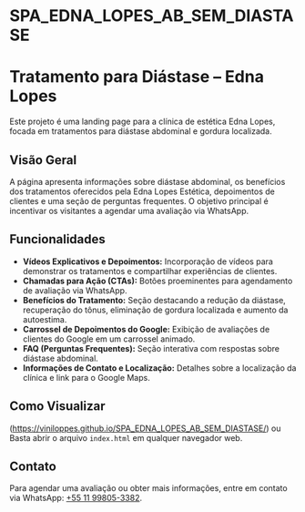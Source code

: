 # SPA_EDNA_LOPES_AB_SEM_DIASTASE
# Tratamento para Diástase – Edna Lopes

Este projeto é uma landing page para a clínica de estética Edna Lopes, focada em tratamentos para diástase abdominal e gordura localizada.

## Visão Geral

A página apresenta informações sobre diástase abdominal, os benefícios dos tratamentos oferecidos pela Edna Lopes Estética, depoimentos de clientes e uma seção de perguntas frequentes. O objetivo principal é incentivar os visitantes a agendar uma avaliação via WhatsApp.

## Funcionalidades

* **Vídeos Explicativos e Depoimentos:** Incorporação de vídeos para demonstrar os tratamentos e compartilhar experiências de clientes.
* **Chamadas para Ação (CTAs):** Botões proeminentes para agendamento de avaliação via WhatsApp.
* **Benefícios do Tratamento:** Seção destacando a redução da diástase, recuperação do tônus, eliminação de gordura localizada e aumento da autoestima.
* **Carrossel de Depoimentos do Google:** Exibição de avaliações de clientes do Google em um carrossel animado.
* **FAQ (Perguntas Frequentes):** Seção interativa com respostas sobre diástase abdominal.
* **Informações de Contato e Localização:** Detalhes sobre a localização da clínica e link para o Google Maps.

## Como Visualizar
(https://viniloppes.github.io/SPA_EDNA_LOPES_AB_SEM_DIASTASE/)
ou
Basta abrir o arquivo `index.html` em qualquer navegador web.

## Contato

Para agendar uma avaliação ou obter mais informações, entre em contato via WhatsApp: [+55 11 99805-3382](https://wa.me/5511998053382).
